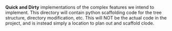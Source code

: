 **Quick and Dirty** implementations of the complex features we intend to implement. This directory will contain python scaffolding code for the tree structure, directory modification, etc. This will NOT be the actual code in the project, and is instead simply a location to plan out and scaffold clode.
